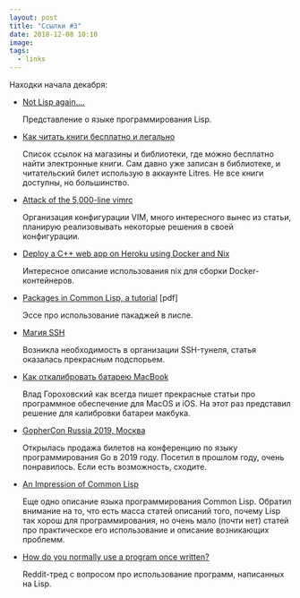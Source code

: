 ```yaml
---
layout: post
title: "Ссылки #3"
date: 2018-12-08 10:10
image:
tags:
  - links
---
```

Находки начала декабря:

* [Not Lisp again....](https://funcall.blogspot.com/2009/03/not-lisp-again.html)

    Представление о языке программирования Lisp.

* [Как читать книги бесплатно и легально](https://lifehacker.ru/chitat-knigi-besplatno/)

    Список ссылок на магазины и библиотеки, где можно бесплатно найти электронные книги. Сам давно уже записан в библиотеке, и читательский билет использую в аккаунте Litres. Не все книги доступны, но большинство.

* [Attack of the 5,000-line vimrc](https://vimways.org/2018/from-vimrc-to-vim/)

    Организация конфигурации VIM, много интересного вынес из статьи, планирую реализовывать некоторые решения в своей конфигурации.

* [Deploy a C++ web app on Heroku using Docker and Nix](https://nokomprendo.frama.io/tuto_fonctionnel/posts/tuto_fonctionnel_30/2018-11-08-README.html)

    Интересное описание использования nix для сборки Docker-контейнеров.

* [Packages in Common Lisp, a tutorial](https://www-fourier.ujf-grenoble.fr/~sergerar/Papers/Packaging.pdf) [pdf]

    Эссе про использование пакаджей в лиспе.

* [Магия SSH](https://habr.com/post/331348/)

    Возникла необходимость в организации SSH-тунеля, статья оказалась прекрасным подспорьем.

* [Как откалибровать батарею MacBook](https://macosworld.ru/macbook-battery-calibration/)

    Влад Гороховский как всегда пишет прекрасные статьи про программное обеспечение для MacOS и iOS. На этот раз представил решение для калибровки батареи макбука.

* [GopherCon Russia 2019, Москва](https://www.gophercon-russia.ru)

    Открылась продажа билетов на конференцию по языку программирования Go в 2019 году. Посетил в прошлом году, очень понравилось. Если есть возможность, сходите.

* [An Impression of Common Lisp](https://terranostra.one/posts/An-Impression-of-Common-Lisp.html)

    Еще одно описание языка программирования Common Lisp. Обратил внимание на то, что есть масса статей описаний того, почему Lisp так хорош для программирования, но очень мало (почти нет) статей про практическое его использование и описание возникающих проблемм.

* [How do you normally use a program once written?](https://www.reddit.com/r/Common_Lisp/comments/a3r4hb/how_do_you_normally_use_a_program_once_written/)

    Reddit-тред с вопросом про использование программ, написанных на Lisp.
